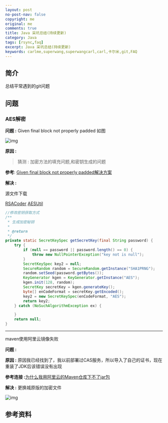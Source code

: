 ```yaml
---
layout: post
no-post-nav: false 
copyright: me
original: me
comments: true
title: Java 采坑总结(持续更新)
category: Java
tags: [rsync,faq]
excerpt: Java 采坑总结(持续更新)
keywords: carlme,superwang,superwangcarl,carl,卡尔米,git,FAQ
---
```


## 简介

总结平常遇到的git问题

## 问题

### AES解密 

**问题 :**  Given final block not properly padded 如图

![img]({{site.cdn}}/assets/images/blog/2019/20190508165230.png)

**原因 :** 

> 猜测 : 加密方法的填充问题,和密钥生成的问题

**参考**: [Given final block not properly padded解决方案](http://www.cnblogs.com/zempty/p/4318902.html)

**解决 :** 

源文件下载

[RSACoder]({{site.downcdn}}/download/java/RSACoder.java)
[AESUtil]({{site.downcdn}}/download/java/AESUtil.java)

```java
//修改密钥获取方式
/**
 * 生成加密秘钥
 *
 * @return
 */
private static SecretKeySpec getSecretKey(final String password) {
	try {
		if (null == password || password.length() == 0) {
			throw new NullPointerException("key not is null");
		}
		SecretKeySpec key2 = null;
		SecureRandom random = SecureRandom.getInstance("SHA1PRNG");
		random.setSeed(password.getBytes());
		KeyGenerator kgen = KeyGenerator.getInstance("AES");
		kgen.init(128, random);
		SecretKey secretKey = kgen.generateKey();
		byte[] enCodeFormat = secretKey.getEncoded();
		key2 = new SecretKeySpec(enCodeFormat, "AES");
		return key2;
	} catch (NoSuchAlgorithmException ex) {

	}
	return null;
}
```

***

maven使用阿里云镜像失败

**问题 :** 

**原因 :** 原因我已经找到了，我以前部署过CAS服务，所以导入了自己的证书，现在重装了JDK后该错误没有出现

**参考连接 :**[为什么我用阿里云的Maven仓库下不了jar包](https://www.oschina.net/question/2427367_2305670)

**解决 :** 更换城原版的加密文件

 ![img]({{site.cdn}}/assets/images/blog/2019/20190511100511.png)

## 参考资料
